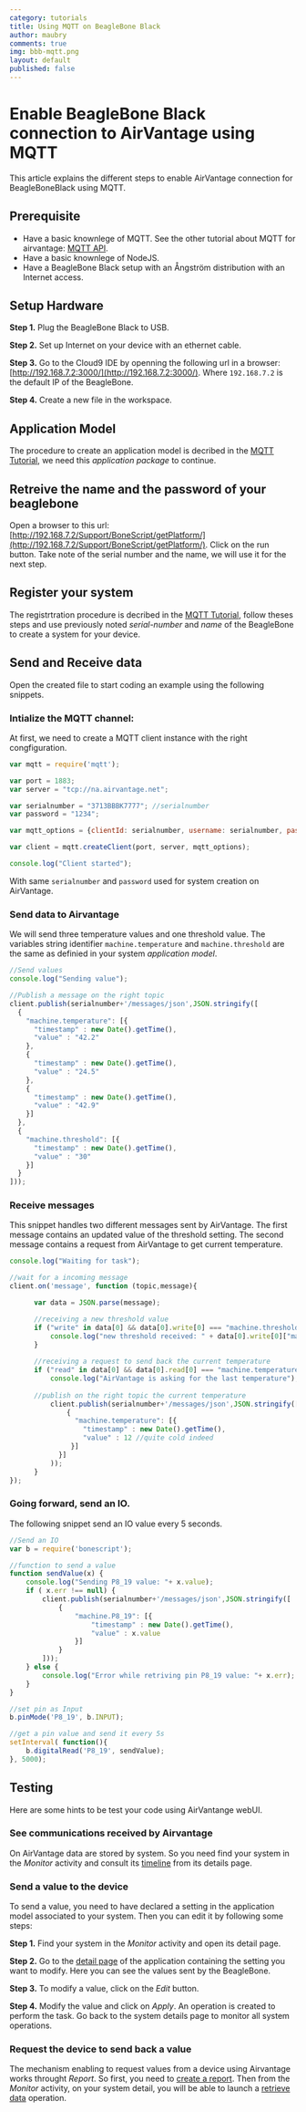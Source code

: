 ```yaml
---
category: tutorials
title: Using MQTT on BeagleBone Black
author: maubry
comments: true
img: bbb-mqtt.png
layout: default
published: false
---
```


Enable BeagleBone Black connection to AirVantage using MQTT
===========================================================

This article explains the different steps to enable AirVantage connection for BeagleBoneBlack using MQTT. 


Prerequisite
------------

* Have a basic knownlege of MQTT. See the other tutorial about MQTT for airvantage: [MQTT API](/tutorials/2013/11/12/mqtt-protocol/).
* Have a basic knownlege of NodeJS.
* Have a BeagleBone Black setup with an Ångström distribution with an Internet access.

Setup Hardware
--------------

__Step 1.__ Plug the BeagleBone Black to USB.

__Step 2.__ Set up Internet on your device with an ethernet cable.

__Step 3.__ Go to the Cloud9 IDE by openning the following url in a browser: [http://192.168.7.2:3000/](http://192.168.7.2:3000/). Where `192.168.7.2` is the default IP of the BeagleBone.

__Step 4.__ Create a new file in the workspace.

Application Model
-----------------

The procedure to create an application model is decribed in the [MQTT Tutorial](/tutorials/2013/11/12/mqtt-protocol/), we need this _application package_ to continue.


Retreive the name and the password of your beaglebone
-----------------------------------------------------

Open a browser to this url: [http://192.168.7.2/Support/BoneScript/getPlatform/](http://192.168.7.2/Support/BoneScript/getPlatform/). Click on the run button. Take note of the serial number and the name, we will use it for the next step.


Register your system
--------------------

The registrtration procedure is decribed in the [MQTT Tutorial](/tutorials/2013/11/12/mqtt-protocol/), follow theses steps and use previously noted _serial-number_ and _name_ of the BeagleBone to create a system for your device.

Send and Receive data
---------------------

Open the created file to start coding an example using the following snippets.

### Intialize the MQTT channel:

At first, we need to create a MQTT client instance with the right congfiguration.

~~~ js
var mqtt = require('mqtt');

var port = 1883;
var server = "tcp://na.airvantage.net";

var serialnumber = "3713BBBK7777"; //serialnumber
var password = "1234";

var mqtt_options = {clientId: serialnumber, username: serialnumber, password: password};

var client = mqtt.createClient(port, server, mqtt_options);

console.log("Client started");
~~~

With same `serialnumber` and `password` used for system creation on AirVantage.

### Send data to Airvantage

We will send three temperature values and one threshold value. The variables string identifier  `machine.temperature` and `machine.threshold` are the same as definied in your system _application model_.

~~~ js
//Send values
console.log("Sending value");

//Publish a message on the right topic
client.publish(serialnumber+'/messages/json',JSON.stringify([
  {
    "machine.temperature": [{
      "timestamp" : new Date().getTime(), 
      "value" : "42.2"
    },
    {
      "timestamp" : new Date().getTime(), 
      "value" : "24.5"
    },
    {
      "timestamp" : new Date().getTime(), 
      "value" : "42.9"
    }]
  },
  {
    "machine.threshold": [{
      "timestamp" : new Date().getTime(), 
      "value" : "30"
    }]
  }
]));
~~~

### Receive messages

This snippet handles two different messages sent by AirVantage.
The first message contains an updated value of the threshold setting.
The second message contains a request from AirVantage to get current temperature.

~~~ js
console.log("Waiting for task");

//wait for a incoming message
client.on('message', function (topic,message){

      var data = JSON.parse(message);

      //receiving a new threshold value
      if ("write" in data[0] && data[0].write[0] === "machine.threshold") {
          console.log("new threshold received: " + data[0].write[0]["machine.threshold"]);          
      }
      
      //receiving a request to send back the current temperature
      if ("read" in data[0] && data[0].read[0] === "machine.temperature") {
          console.log("AirVantage is asking for the last temperature");
          
	  //publish on the right topic the current temperature
          client.publish(serialnumber+'/messages/json',JSON.stringify([
              {
                "machine.temperature": [{
                  "timestamp" : new Date().getTime(), 
                  "value" : 12 //quite cold indeed
               }]
            }]
          ));
      }
});
~~~


### Going forward, send an IO.

The following snippet send an IO value every 5 seconds.

~~~ js
//Send an IO
var b = require('bonescript');

//function to send a value
function sendValue(x) {
    console.log("Sending P8_19 value: "+ x.value);
    if ( x.err !== null) {
        client.publish(serialnumber+'/messages/json',JSON.stringify([
            {
                "machine.P8_19": [{
                    "timestamp" : new Date().getTime(), 
                    "value" : x.value
                }]
            }
        ]));
    } else {
        console.log("Error while retriving pin P8_19 value: "+ x.err);
    }
}

//set pin as Input
b.pinMode('P8_19', b.INPUT);

//get a pin value and send it every 5s
setInterval( function(){
    b.digitalRead('P8_19', sendValue);
}, 5000);
~~~

Testing 
-------

Here are some hints to be test your code using AirVantange webUI.

### See communications received by Airvantage

On AirVantage data are stored by system. So you need find your system in the _Monitor_ activity and consult its [timeline](https://doc.airvantage.net/display/USERGUIDE/Monitor+Activity#MonitorActivity-Timeline) from its details page.

### Send a value to the device

To send a value, you need to have declared a setting in the application model associated to your system. Then you can edit it by following some steps:

__Step 1.__ Find your system in the _Monitor_ activity and open its detail page.

__Step 2.__ Go to the [detail page](https://doc.airvantage.net/display/USERGUIDE/Monitor+Activity#MonitorActivity-Configuration) of the application containing the setting you want to modify. Here you can see the values sent by the BeagleBone.

__Step 3.__ To modify a value, click on the _Edit_ button.

__Step 4.__ Modify the value and click on _Apply_. An operation is created to perform the task. Go back to the system details page to monitor all system operations.

### Request the device to send back a value

The mechanism enabling to request values from a device using Airvantage works throught _Report_. So first, you need to [create a report](https://doc.airvantage.net/display/USERGUIDE/Configure+Activity#ConfigureActivity-Tocreateareport). Then from the _Monitor_ activity, on your system detail, you will be able to launch a [retrieve data](https://doc.airvantage.net/display/USERGUIDE/Monitor+Activity#MonitorActivity-Toretrievedatafromoneorseveralsystem%28s%29) operation.
